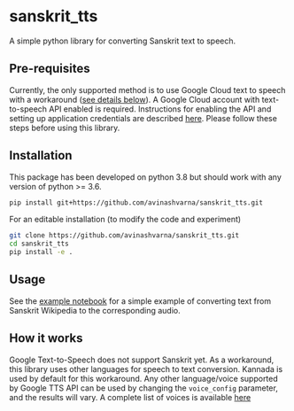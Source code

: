 # sanskrit_tts

A simple python library for converting Sanskrit text to speech.

## Pre-requisites
Currently, the only supported method is to use Google Cloud text to speech with a workaround ([see details below](#how-it-works)). A Google Cloud account with text-to-speech API enabled is required. Instructions for enabling the API and setting up application credentials are described [here](https://cloud.google.com/text-to-speech/docs/quickstart-client-libraries#client-libraries-install-python). Please follow these steps before using this library.

## Installation
This package has been developed on python 3.8 but should work with any version of python >= 3.6.
```bash
pip install git+https://github.com/avinashvarna/sanskrit_tts.git
```
For an editable installation (to modify the code and experiment)
```bash
git clone https://github.com/avinashvarna/sanskrit_tts.git
cd sanskrit_tts
pip install -e .
```

## Usage
See the [example notebook](https://github.com/avinashvarna/sanskrit_tts/blob/main/examples/simple_example.ipynb) for a simple example of converting text from Sanskrit Wikipedia to the corresponding audio.

## How it works
Google Text-to-Speech does not support Sanskrit yet. As a workaround, this library uses other languages for speech to text conversion. Kannada is used by default for this workaround. Any other language/voice supported by Google TTS API can be used by changing the `voice_config` parameter, and the results will vary. A complete list of voices is available [here](https://cloud.google.com/text-to-speech/docs/voices)